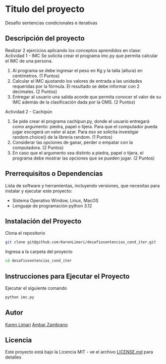 # Titulo del proyecto

Desafío sentencias condicionales e iterativas

## Descripción del proyecto

Realizar 2 ejercicios aplicando los conceptos aprendidos en clase:
Actividad 1 - IMC
Se solicita crear el programa imc.py que permita calcular el IMC de una persona.

1. Al programa se debe ingresar el peso en Kg y la talla (altura) en centímetros.
   (1 Puntos)
2. Calcular el IMC ajustando los valores de entrada a las unidades requeridas por la
   fórmula. El resultado se debe informar con 2 decimales.
   (2 Puntos)
3. Entregar al usuario una salida acorde que permita conocer el valor de su IMC
   además de la clasificación dada por la OMS.
   (2 Puntos)

Actividad 2 - Cachipún

1. Se pide crear el programa cachipun.py, donde el usuario entregará como
   argumento: piedra, papel o tijera. Para que el computador pueda jugar escogerá un
   valor al azar. Para eso se solicita investigar random.choice() de la librería random.
   (1 Puntos)
1. Considerar las opciones de ganar, perder o empatar con la computadora.
   (2 Puntos)
1. En caso que el argumento sea distinto a piedra, papel o tijera, el programa debe
   mostrar las opciones que se pueden jugar.
   (2 Puntos)

## Prerrequisitos o Dependencias

Lista de software y herramientas, incluyendo versiones, que necesitas para instalar y ejecutar este proyecto:

- Sistema Operativo Window, Linux, MacOS
- Lenguaje de programación python 3.12

## Instalación del Proyecto

Clona el repositorio

```bash
git clone git@github.com:KarenLimari/desafiosentencias_cond_iter.git
```

Ingresa a la carpeta del proyecto

```bash
cd desafiosentencias_cond_iter
```

## Instrucciones para Ejecutar el Proyecto

Ejecutar el siguiente comando

```bash
python imc.py
```

## Autor

[Karen Limari](github.com/KarenLimari)
[Ambar Zambrano](github.com/ambarzambranor)

## Licencia

Este proyecto está bajo la Licencia MIT - ve el archivo [LICENSE.md](LICENSE) para detalles
